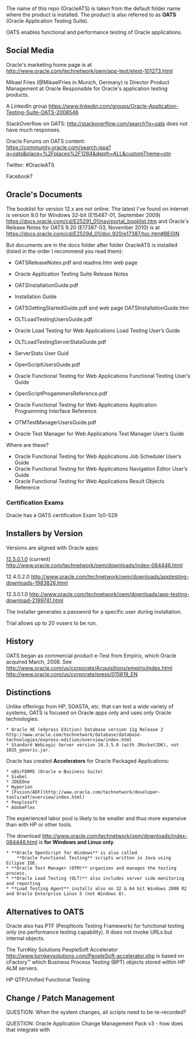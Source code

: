 The name of this repo (OracleATS) is taken from the default folder name where the product is installed.
The product is also referred to as **OATS** (Oracle Application Testing Suite).

OATS enables functional and performance testing of Oracle applications.

## <a name="SocialMedia"></a> Social Media

Oracle's marketing home page is at
http://www.oracle.com/technetwork/oem/app-test/etest-101273.html

Mikael Fries (@MikaelFries in Munich, Germany) 
is Director Product Management at Oracle Responsible for Oracle's application testing products. 

A LinkedIn group
https://www.linkedin.com/groups/Oracle-Application-Testing-Suite-OATS-2008546

StackOverflow on OATS:
http://stackoverflow.com/search?q=oats
does not have much responses.

Oracle Forums on OATS content:
https://community.oracle.com/search.jspa?q=oats&place=%2Fplaces%2F1284&depth=ALL&customTheme=otn

Twitter: #OracleATS

Facebook?

## <a name="OracleDocs"></a> Oracle's Documents

The booklist for version 12.x are not online.
The latest I've found on internet is version 9.0 for Windows 32-bit (E15487-01, September 2009)
https://docs.oracle.com/cd/E25291_01/nav/portal_booklist.htm
and Oracle's Release Notes for OATS 9.20 (E17387-03, November 2010) is at
	https://docs.oracle.com/cd/E25294_01/doc.920/e17387/toc.htm#BEGIN

But documents are in the docs folder after folder OracleATS is installed
(listed in the order I recommend you read them):

* OATSReleaseNotes.pdf and readme.htm web page
- Oracle Application Testing Suite Release Notes

* OATSInstallationGuide.pdf
- Installation Guide

* OATSGettingStartedGuide.pdf and web page OATSInstallationGuide.htm

* OLTLoadTestingUsersGuide.pdf
- Oracle Load Testing for Web Applications Load Testing User’s Guide

* OLTLoadTestingServerStatsGuide.pdf
- ServerStats User Guid

* OpenScriptUsersGuide.pdf
- Oracle Functional Testing for Web Applications Functional Testing User’s Guide

* OpenScriptProgammersReference.pdf
- Oracle Functional Testing for Web Applications Application Programming Interface
Reference

* OTMTestManagerUsersGuide.pdf 
- Oracle Test Manager for Web Applications Test Manager User’s Guide

Where are these?
* Oracle Functional Testing for Web Applications Job Scheduler User’s Guide
* Oracle Functional Testing for Web Applications Navigation Editor User’s Guide
* Oracle Functional Testing for Web Applications Result Objects Reference

### <a name="CertificationExams"></a> Certification Exams

Oracle has a OATS certification Exam 1z0-529 


## <a id="Installers"></a> Installers by Version

Versions are aligned with Oracle apps:

[12.5.0.1.0](#OATS12.5) (current) http://www.oracle.com/technetwork/oem/downloads/index-084446.html

12.4.0.2.0 http://www.oracle.com/technetwork/oem/downloads/apptesting-downloads-1983826.html

12.3.0.1.0 http://www.oracle.com/technetwork/oem/downloads/app-testing-download-2199741.html

The installer generates a password for a specific user during installation.

Trial allows up to 20 vusers to be run.

## <a id="History"></a> History

OATS began as commercial product e-Test from Empirix, which Oracle acquired March, 2008. See
http://www.oracle.com/us/corporate/Acquisitions/empirix/index.html
http://www.oracle.com/us/corporate/press/015619_EN

## <a id="Distinctions"></a> Distinctions

Unlike offerings from HP, SOASTA, etc. that can test a wide variety of systems,
OATS is focused on Oracle apps only and uses only Oracle technologies:

	* Oracle XE (eXpress Edition) Database version 11g Release 2 http://www.oracle.com/technetwork/database/database-technologies/express-edition/overview/index.html
	* Standard WebLogic Server version 10.3.5.0 (with JRocketJDK), not 1035_generic.jar.

Oracle has created **Accelerators** for Oracle Packaged Applications:

	* eBS/FORMS (Oracle e-Business Suite)
	* Siebel
	* JDEEOne
	* Hyperion
	* [Fusion/ADF](http://www.oracle.com/technetwork/developer-tools/adf/overview/index.html)
	* Peoplesoft
	* AdobeFlex

The experienced labor pool is likely to be smaller and thus more expensive
than with HP or other tools.

The download
http://www.oracle.com/technetwork/oem/downloads/index-084446.html
is **for Windows and Linux only**.

	* **Oracle OpenScript for Windows** is also called 
		**Oracle Functional Testing** scripts written in Java using Eclipse IDE.
	* **Oracle Test Manager (OTM)** organizes and manages the testing process.
	* **Oracle Load Testing (OLT)** also includes server side monitoring and reporting
	* **Load Testing Agent** installs also on 32 & 64 bit Windows 2008 R2 and Oracle Enterprise Linux 5 (not Windows 8).

## Alternatives to OATS

Oracle also has PTF (Peopltools Testing Framework) for functional testing only
(no performance testing capability). 
It does not invoke URLs but internal objects.

The TurnKey Solutions PeopleSoft Accelerator
http://www.turnkeysolutions.com/PeopleSoft-accelerator.php
is based on cFactory™ which Business Process Testing (BPT) objects stored within HP ALM servers.

HP QTP/Unified Functional Testing

## <a id="ChangeMgmt"></a> Change / Patch Management
QUESTION: When the system changes, all scripts need to be re-recorded?

QUESTION: Oracle Application Change Management Pack v3 - how does that integrate with


